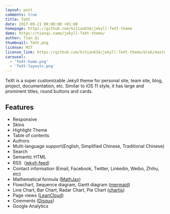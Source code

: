 ```yaml
---
layout: post
comments: true
title: TeXt
date: 2017-09-21 00:00:00 +01:00
homepage: https://github.com/kitian616/jekyll-TeXt-theme
demo: https://tianqi.name/jekyll-TeXt-theme/
author: Tian Qi
thumbnail: TeXt.png
license: MIT
license_link: https://github.com/kitian616/jekyll-TeXt-theme/blob/master/LICENSE
carousel:
  - 'TeXt-home.png'
  - 'TeXt-layouts.png'
---
```


TeXt is a super customizable Jekyll theme for personal site, team site, blog, project, documentation, etc. Similar to iOS 11 style, it has large and prominent titles, round buttons and cards.

## Features

* Responsive
* Skins
* Highlight Theme
* Table of contents
* Authors
* Multi-language support(English, Simplified Chinese, Traditional Chinese)
* Search
* Semantic HTML
* RSS（[jekyll-feed](https://github.com/jekyll/jekyll-feed))
* Contact information (Email, Facebook, Twitter, Linkedin, Weibo, Zhihu, etc)
* Mathematical formula ([MathJax](https://www.mathjax.org/))
* Flowchart, Sequence diagram, Gantt diagram ([mermaid](https://mermaidjs.github.io/))
* Line Chart, Bar Chart, Radar Chart, Pie Chart ([chartjs](https://www.chartjs.org/))
* Page views ([LeanCloud](https://leancloud.cn/))
* Comments ([Disqus](https://disqus.com/))
* Google Analytics
